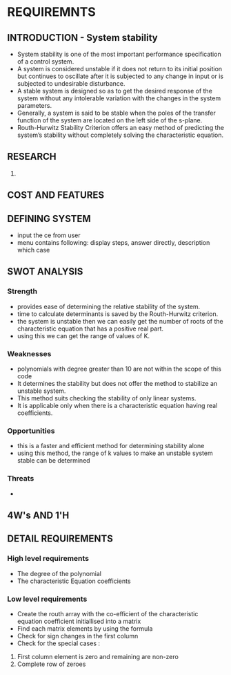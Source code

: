 # REQUIREMNTS

## INTRODUCTION - System stability 
* System stability is one of the most important performance specification of a control system. 
* A system is considered unstable if it does not return to its initial position but continues to oscillate after it is subjected to any change in input or is subjected to undesirable disturbance.
* A stable system is designed so as to get the desired response of the system without any intolerable variation with the changes in the system parameters.
* Generally, a system is said to be stable when the poles of the transfer function of the system are located on the left side of the s-plane.
* Routh-Hurwitz Stability Criterion offers an easy method of predicting the system’s stability without completely solving the characteristic equation.
## RESEARCH
1.

## COST AND FEATURES 



## DEFINING SYSTEM 
* input the ce from user
* menu contains following: display steps, answer directly, description which case 

## SWOT ANALYSIS 
### Strength 
* provides ease of determining the relative stability of the system.
* time to calculate determinants is saved by the Routh-Hurwitz criterion.
* the system is unstable then we can easily get the number of roots of the characteristic equation that has a positive real part.
* using this we can get the range of values of K.

### Weaknesses
* polynomials with degree greater than 10 are not within the scope of this code
* It determines the stability but does not offer the method to stabilize an unstable system.
* This method suits checking the stability of only linear systems.
* It is applicable only when there is a characteristic equation having real coefficients.

### Opportunities
* this is a faster and efficient method for determining stability alone 
* using this method, the range of k values to make an unstable system stable can be determined 

### Threats
* 

## 4W's AND 1'H


## DETAIL REQUIREMENTS 
### High level requirements
* The degree of the polynomial
* The characteristic Equation coefficients 

### Low level requirements
* Create the routh array with the co-efficient of the characteristic equation coefficient initiallised into a matrix 
* Find each matrix elements by using the formula 
* Check for sign changes in the first column
* Check for the special cases :
1. First column element is zero and remaining are non-zero 
2. Complete row of zeroes 


